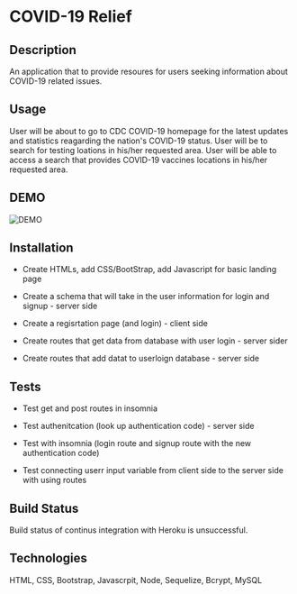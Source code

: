 # COVID-19 Relief

## Description

An application that to provide resoures for users seeking information about COVID-19 related issues.

## Usage

User will be about to go to CDC COVID-19 homepage for the latest updates and statistics reagarding the nation's COVID-19 status.
User will be to search for testing loations in his/her requested area.
User will be able to access a search that provides COVID-19 vaccines locations in his/her requested area.

## DEMO

![DEMO](public/images/DEMO.gif)


## Installation

* Create HTMLs, add CSS/BootStrap, add Javascript for basic landing page

* Create a schema that will take in  the user information for login and signup - server side

* Create a regisrtation page (and login) - client side

* Create routes that get data from database with user login - server sider

* Create routes that add datat to userloign database - server side

## Tests

* Test get and post routes in insomnia

* Test authenitcation (look up authentication code) - server side  

* Test with insomnia (login route and signup route with the new authentication code)

* Test connecting userr input variable from client side to the server 
side with using routes

## Build Status

Build status of continus integration with Heroku is unsuccessful.

## Technologies

HTML, CSS, Bootstrap, Javascrpit, Node, Sequelize, Bcrypt, MySQL


